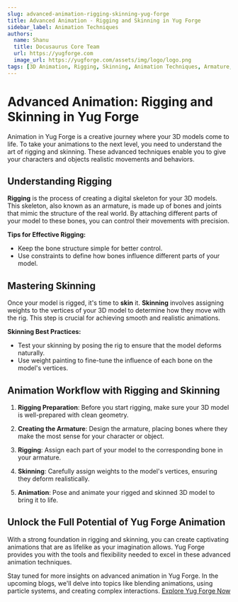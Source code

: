 ```yaml
---
slug: advanced-animation-rigging-skinning-yug-forge
title: Advanced Animation - Rigging and Skinning in Yug Forge
sidebar_label: Animation Techniques
authors:
  name: Shanu
  title: Docusaurus Core Team
  url: https://yugforge.com
  image_url: https://yugforge.com/assets/img/logo/logo.png
tags: [3D Animation, Rigging, Skinning, Animation Techniques, Armature, Weight Painting, Yug Forge, docusaurus]
---
```


# Advanced Animation: Rigging and Skinning in Yug Forge

Animation in Yug Forge is a creative journey where your 3D models come to life. To take your animations to the next level, you need to understand the art of rigging and skinning. These advanced techniques enable you to give your characters and objects realistic movements and behaviors.

## Understanding Rigging

**Rigging** is the process of creating a digital skeleton for your 3D models. This skeleton, also known as an armature, is made up of bones and joints that mimic the structure of the real world. By attaching different parts of your model to these bones, you can control their movements with precision.

**Tips for Effective Rigging:**

- Keep the bone structure simple for better control.
- Use constraints to define how bones influence different parts of your model.

## Mastering Skinning

Once your model is rigged, it's time to **skin** it. **Skinning** involves assigning weights to the vertices of your 3D model to determine how they move with the rig. This step is crucial for achieving smooth and realistic animations.

**Skinning Best Practices:**

- Test your skinning by posing the rig to ensure that the model deforms naturally.
- Use weight painting to fine-tune the influence of each bone on the model's vertices.

## Animation Workflow with Rigging and Skinning

1. **Rigging Preparation**: Before you start rigging, make sure your 3D model is well-prepared with clean geometry.

2. **Creating the Armature**: Design the armature, placing bones where they make the most sense for your character or object.

3. **Rigging**: Assign each part of your model to the corresponding bone in your armature.

4. **Skinning**: Carefully assign weights to the model's vertices, ensuring they deform realistically.

5. **Animation**: Pose and animate your rigged and skinned 3D model to bring it to life.

## Unlock the Full Potential of Yug Forge Animation

With a strong foundation in rigging and skinning, you can create captivating animations that are as lifelike as your imagination allows. Yug Forge provides you with the tools and flexibility needed to excel in these advanced animation techniques.

Stay tuned for more insights on advanced animation in Yug Forge. In the upcoming blogs, we'll delve into topics like blending animations, using particle systems, and creating complex interactions. [Explore Yug Forge Now](https://www.yugforge.com)
